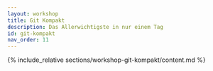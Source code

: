 ```yaml
---
layout: workshop
title: Git Kompakt
description: Das Allerwichtigste in nur einem Tag
id: git-kompakt
nav_order: 11
---
```


{% include_relative sections/workshop-git-kompakt/content.md %}
